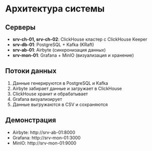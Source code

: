 # Архитектура системы

## Серверы
- **srv-ch-01, srv-ch-02**: ClickHouse кластер с ClickHouse Keeper
- **srv-db-01**: PostgreSQL + Kafka (KRaft)
- **srv-ab-01**: Airbyte (синхронизация данных)
- **srv-mon-01**: Grafana + MinIO (визуализация и хранение)

## Потоки данных
1. Данные генерируются в PostgreSQL и Kafka
2. Airbyte забирает данные и загружает в ClickHouse
3. ClickHouse хранит и обрабатывает
4. Grafana визуализирует
5. Данные выгружаются в CSV и сохраняются

## Демонстрация
- Airbyte: http://srv-ab-01:8000
- Grafana: http://srv-mon-01:3000
- MinIO: http://srv-mon-01:9000
